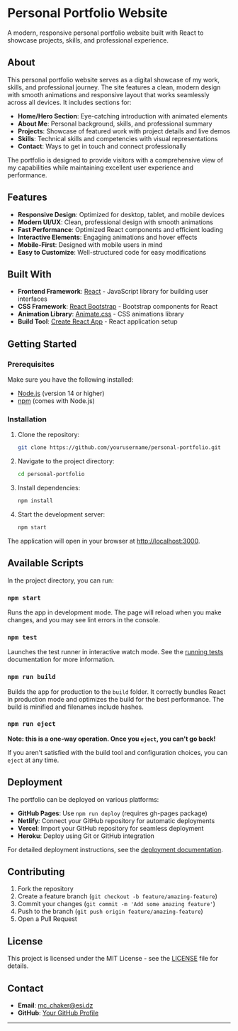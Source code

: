# Personal Portfolio Website

A modern, responsive personal portfolio website built with React to showcase projects, skills, and professional experience.

## About

This personal portfolio website serves as a digital showcase of my work, skills, and professional journey. The site features a clean, modern design with smooth animations and responsive layout that works seamlessly across all devices. It includes sections for:

- **Home/Hero Section**: Eye-catching introduction with animated elements
- **About Me**: Personal background, skills, and professional summary
- **Projects**: Showcase of featured work with project details and live demos
- **Skills**: Technical skills and competencies with visual representations
- **Contact**: Ways to get in touch and connect professionally

The portfolio is designed to provide visitors with a comprehensive view of my capabilities while maintaining excellent user experience and performance.

## Features

- **Responsive Design**: Optimized for desktop, tablet, and mobile devices
- **Modern UI/UX**: Clean, professional design with smooth animations
- **Fast Performance**: Optimized React components and efficient loading
- **Interactive Elements**: Engaging animations and hover effects
- **Mobile-First**: Designed with mobile users in mind
- **Easy to Customize**: Well-structured code for easy modifications

## Built With

- **Frontend Framework**: [React](https://reactjs.org/) - JavaScript library for building user interfaces
- **CSS Framework**: [React Bootstrap](https://react-bootstrap.github.io/) - Bootstrap components for React
- **Animation Library**: [Animate.css](https://animate.style/) - CSS animations library
- **Build Tool**: [Create React App](https://github.com/facebook/create-react-app) - React application setup

## Getting Started

### Prerequisites

Make sure you have the following installed:
- [Node.js](https://nodejs.org/) (version 14 or higher)
- [npm](https://www.npmjs.com/) (comes with Node.js)

### Installation

1. Clone the repository:
   ```bash
   git clone https://github.com/yourusername/personal-portfolio.git
   ```

2. Navigate to the project directory:
   ```bash
   cd personal-portfolio
   ```

3. Install dependencies:
   ```bash
   npm install
   ```

4. Start the development server:
   ```bash
   npm start
   ```

The application will open in your browser at [http://localhost:3000](http://localhost:3000).

## Available Scripts

In the project directory, you can run:

### `npm start`
Runs the app in development mode. The page will reload when you make changes, and you may see lint errors in the console.

### `npm test`
Launches the test runner in interactive watch mode. See the [running tests](https://facebook.github.io/create-react-app/docs/running-tests) documentation for more information.

### `npm run build`
Builds the app for production to the `build` folder. It correctly bundles React in production mode and optimizes the build for the best performance. The build is minified and filenames include hashes.

### `npm run eject`
**Note: this is a one-way operation. Once you `eject`, you can't go back!**

If you aren't satisfied with the build tool and configuration choices, you can `eject` at any time.

## Deployment

The portfolio can be deployed on various platforms:

- **GitHub Pages**: Use `npm run deploy` (requires gh-pages package)
- **Netlify**: Connect your GitHub repository for automatic deployments
- **Vercel**: Import your GitHub repository for seamless deployment
- **Heroku**: Deploy using Git or GitHub integration

For detailed deployment instructions, see the [deployment documentation](https://facebook.github.io/create-react-app/docs/deployment).

## Contributing

1. Fork the repository
2. Create a feature branch (`git checkout -b feature/amazing-feature`)
3. Commit your changes (`git commit -m 'Add some amazing feature'`)
4. Push to the branch (`git push origin feature/amazing-feature`)
5. Open a Pull Request

## License

This project is licensed under the MIT License - see the [LICENSE](LICENSE) file for details.

## Contact

- **Email**: mc_chaker@esi.dz
- **GitHub**: [Your GitHub Profile](https://github.com/ChakerChourouk)

---
